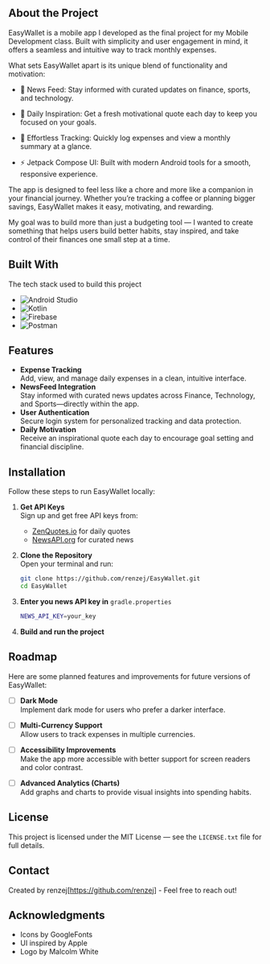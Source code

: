 ## About the Project
EasyWallet is a mobile app I developed as the final project for my Mobile Development class. Built with simplicity and user engagement in mind, it offers a seamless and intuitive way to track monthly expenses.

What sets EasyWallet apart is its unique blend of functionality and motivation:

- 📰 News Feed: Stay informed with curated updates on finance, sports, and technology.

- 💬 Daily Inspiration: Get a fresh motivational quote each day to keep you focused on your goals.

- 🧾 Effortless Tracking: Quickly log expenses and view a monthly summary at a glance.

- ⚡ Jetpack Compose UI: Built with modern Android tools for a smooth, responsive experience.

The app is designed to feel less like a chore and more like a companion in your financial journey. Whether you’re tracking a coffee or planning bigger savings, EasyWallet makes it easy, motivating, and rewarding.

My goal was to build more than just a budgeting tool — I wanted to create something that helps users build better habits, stay inspired, and take control of their finances one small step at a time.

## Built With
The tech stack used to build this project
- <img src="https://img.shields.io/badge/Android_Studio-20232A?style=for-the-badge&logo=android&logoColor=3DDC84" alt="Android Studio" />
- <img src="https://img.shields.io/badge/Kotlin-7F52FF?style=for-the-badge&logo=kotlin&logoColor=white" alt="Kotlin" />
- <img src="https://img.shields.io/badge/Firebase-FFCA28?style=for-the-badge&logo=firebase&logoColor=black" alt="Firebase" />
- <img src="https://img.shields.io/badge/Postman-FF6C37?style=for-the-badge&logo=postman&logoColor=white" alt="Postman" />

## Features
- **Expense Tracking**  
  Add, view, and manage daily expenses in a clean, intuitive interface.
- **NewsFeed Integration**  
  Stay informed with curated news updates across Finance, Technology, and Sports—directly within the app.
- **User Authentication**  
  Secure login system for personalized tracking and data protection.
- **Daily Motivation**  
  Receive an inspirational quote each day to encourage goal setting and financial discipline.
  
## Installation
Follow these steps to run EasyWallet locally:
1. **Get API Keys**  
   Sign up and get free API keys from:  
   - [ZenQuotes.io](https://zenquotes.io/) for daily quotes  
   - [NewsAPI.org](https://newsapi.org/) for curated news

2. **Clone the Repository**  
   Open your terminal and run:

   ```bash
   git clone https://github.com/renzej/EasyWallet.git
   cd EasyWallet
3. **Enter you news API key in** `gradle.properties`
   ```bash
   NEWS_API_KEY=your_key
4. **Build and run the project**

## Roadmap
Here are some planned features and improvements for future versions of EasyWallet:

- [ ] **Dark Mode**  
  Implement dark mode for users who prefer a darker interface.

- [ ] **Multi-Currency Support**  
  Allow users to track expenses in multiple currencies.

- [ ] **Accessibility Improvements**  
  Make the app more accessible with better support for screen readers and color contrast.

- [ ] **Advanced Analytics (Charts)**  
  Add graphs and charts to provide visual insights into spending habits.
   
## License
This project is licensed under the MIT License — see the `LICENSE.txt` file for full details.

## Contact
Created by renzej[https://github.com/renzej] - Feel free to reach out!

## Acknowledgments
- Icons by GoogleFonts
- UI inspired by Apple
- Logo by Malcolm White
